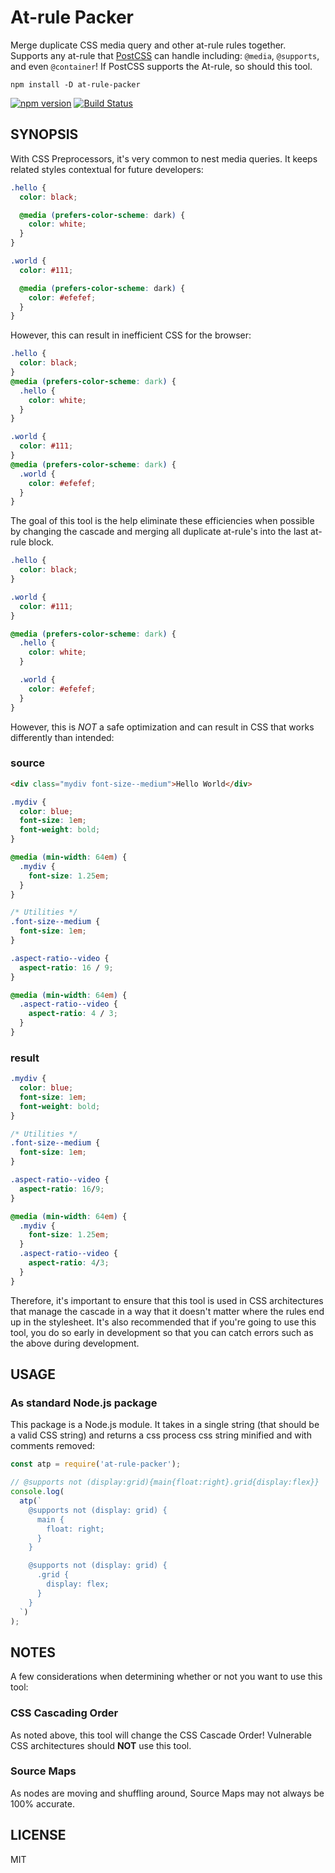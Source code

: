 # At-rule Packer

Merge duplicate CSS media query and other at-rule rules together. Supports any at-rule that [PostCSS](https://postcss.org/) can handle including: `@media`, `@supports`, and even `@container`! If PostCSS supports the At-rule, so should this tool.

```
npm install -D at-rule-packer
```

[![npm version](https://badge.fury.io/js/at-rule-packer.svg)](http://badge.fury.io/js/at-rule-packer)
[![Build Status](https://travis-ci.org/soluml/at-rule-packer.svg?branch=master)](https://travis-ci.org/soluml/at-rule-packer)

## SYNOPSIS

With CSS Preprocessors, it's very common to nest media queries. It keeps related styles contextual for future developers:

```scss
.hello {
  color: black;

  @media (prefers-color-scheme: dark) {
    color: white;
  }
}

.world {
  color: #111;

  @media (prefers-color-scheme: dark) {
    color: #efefef;
  }
}
```

However, this can result in inefficient CSS for the browser:

```css
.hello {
  color: black;
}
@media (prefers-color-scheme: dark) {
  .hello {
    color: white;
  }
}

.world {
  color: #111;
}
@media (prefers-color-scheme: dark) {
  .world {
    color: #efefef;
  }
}
```

The goal of this tool is the help eliminate these efficiencies when possible by changing the cascade and merging all duplicate at-rule's into the last at-rule block.

```css
.hello {
  color: black;
}

.world {
  color: #111;
}

@media (prefers-color-scheme: dark) {
  .hello {
    color: white;
  }

  .world {
    color: #efefef;
  }
}
```

However, this is _NOT_ a safe optimization and can result in CSS that works differently than intended:

### source

```html
<div class="mydiv font-size--medium">Hello World</div>
```

```css
.mydiv {
  color: blue;
  font-size: 1em;
  font-weight: bold;
}

@media (min-width: 64em) {
  .mydiv {
    font-size: 1.25em;
  }
}

/* Utilities */
.font-size--medium {
  font-size: 1em;
}

.aspect-ratio--video {
  aspect-ratio: 16 / 9;
}

@media (min-width: 64em) {
  .aspect-ratio--video {
    aspect-ratio: 4 / 3;
  }
}
```

### result

```css
.mydiv {
  color: blue;
  font-size: 1em;
  font-weight: bold;
}

/* Utilities */
.font-size--medium {
  font-size: 1em;
}

.aspect-ratio--video {
  aspect-ratio: 16/9;
}

@media (min-width: 64em) {
  .mydiv {
    font-size: 1.25em;
  }
  .aspect-ratio--video {
    aspect-ratio: 4/3;
  }
}
```

Therefore, it's important to ensure that this tool is used in CSS architectures that manage the cascade in a way that it doesn't matter where the rules end up in the stylesheet. It's also recommended that if you're going to use this tool, you do so early in development so that you can catch errors such as the above during development.

## USAGE

### As standard Node.js package

This package is a Node.js module. It takes in a single string (that should be a valid CSS string) and returns a css process css string minified and with comments removed:

```javascript
const atp = require('at-rule-packer');

// @supports not (display:grid){main{float:right}.grid{display:flex}}
console.log(
  atp(`
    @supports not (display: grid) {
      main {
        float: right;
      }
    }

    @supports not (display: grid) {
      .grid {
        display: flex;
      }
    }
  `)
);
```

## NOTES

A few considerations when determining whether or not you want to use this tool:

### CSS Cascading Order

As noted above, this tool will change the CSS Cascade Order! Vulnerable CSS architectures should **NOT** use this tool.

### Source Maps

As nodes are moving and shuffling around, Source Maps may not always be 100% accurate.

## LICENSE

MIT
